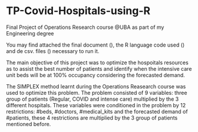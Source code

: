 # TP-Covid-Hospitals-using-R
Final Project of Operations Research course @UBA as part of my Engineering degree

You may find attached the final document (), the R language code used () and de csv. files () necessary to run it.

The main objective of this project was to optimize the hospoitals resources as to assist the best number of patients and identify when the intensive care unit beds will be at 100% occupancy considering the forecasted demand.

The SIMPLEX method learnt during the Operations Reasearch course was used to optimize this problem. The problem consisted of 9 variables: three group of patients (Regular, COVID and intense care) multiplied by the 3 different hospitals. These variables were conditioned in the problem by 12 restrictions: #beds, #doctors, #medical_kits and the forecasted demand of #patients, these 4 restrictions are multiplied by the 3 group of patients mentioned before.

